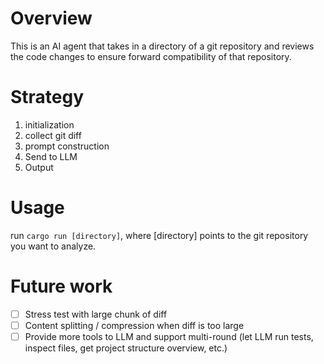 # Overview

This is an AI agent that takes in a directory of a git repository and reviews the code changes to ensure forward compatibility of that repository.

# Strategy
1. initialization
2. collect git diff
3. prompt construction
4. Send to LLM
5. Output

# Usage
run `cargo run [directory]`, where [directory] points to the git repository you want to analyze.

# Future work
- [ ] Stress test with large chunk of diff
- [ ] Content splitting / compression when diff is too large
- [ ] Provide more tools to LLM and support multi-round (let LLM run tests, inspect files, get project structure overview, etc.)